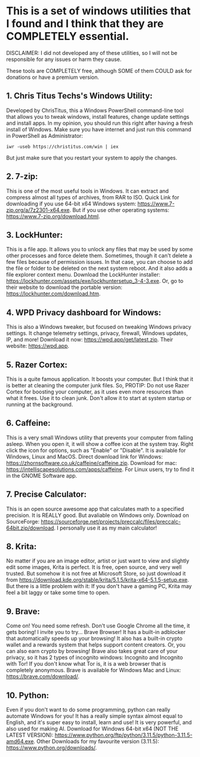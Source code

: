 # This is a set of windows utilities that I found and I think that they are COMPLETELY essential. 

DISCLAIMER: I did not developed any of these utilities, so I will not be responsible for any issues or harm they cause.

These tools are COMPLETELY free, although SOME of them COULD ask for donations or have a  premium version.

## 1. Chris Titus Techs's Windows Utility: 

Developed by ChrisTitus, this a Windows PowerShell command-line tool that allows you to tweak windows, install features, change update settings and install apps. In my opinion, you should run this right after having a fresh install of Windows. Make sure you have internet and just run this command in PowerShell as Administrator: 

```
iwr -useb https://christitus.com/win | iex
```

But just make sure that you restart your system to apply the changes.

## 2. 7-zip:

This is one of the most useful tools in Windows. It can extract and compress almost all types of archives, from RAR to ISO. Quick Link for downloading if you use 64-bit x64 Windows system: https://www.7-zip.org/a/7z2301-x64.exe. But if you use other operating systems: https://www.7-zip.org/download.html.

## 3. LockHunter:

This is a file app. It allows you to unlock any files that may be used by some other processes and force delete them. Sometimes, though it can't delete a few files because of permission issues. In that case, you can choose to add the file or folder to be deleted on the next system reboot. And it also adds a file explorer context menu. Download the LockHunter installer: https://lockhunter.com/assets/exe/lockhuntersetup_3-4-3.exe. Or, go to their website to download the portable version: https://lockhunter.com/download.htm.

## 4. WPD Privacy dashboard for Windows: 

This is also a Windows tweaker, but focused on tweaking Windows privacy settings. It change telemetry settings, privacy, firewall, Windows updates, IP, and more! Download it now: https://wpd.app/get/latest.zip. Their website: https://wpd.app.

## 5. Razer Cortex:

This is a quite famous application. It boosts your computer. But I think that it is better at cleaning the computer junk files. So, PROTIP: Do not use Razer Cortex for boosting your computer, as it uses even more resources than what it frees. Use it to clean junk. Don't allow it to start at system startup or running at the background.

## 6. Caffeine:

This is a very small Windows utility that prevents your computer from falling asleep. When you open it, it will show a coffee icon at the system tray. Right click the icon for options, such as "Enable" or "Disable". It is available for Windows, Linux and MacOS. Direct download link for Windows: https://zhornsoftware.co.uk/caffeine/caffeine.zip. Download for mac: https://intelliscapesolutions.com/apps/caffeine. For Linux users, try to find it in the GNOME Software app.

## 7. Precise Calculator:

This is an open source awesome app that calculates math to a specified precision. It is REALLY good. But avaliable on Windows only. Download on SourceForge: https://sourceforge.net/projects/preccalc/files/preccalc-64bit.zip/download. I personally use it as my main calculator!

## 8. Krita:

No matter if you are an image editor, artist or just want to view and slightly edit some images, Krita is perfect. It is free, open source, and very well trusted. But somehow it is not free at Microsoft Store, so just download it from https://download.kde.org/stable/krita/5.1.5/krita-x64-5.1.5-setup.exe. But there is a little problem with it: If you don't have a gaming PC, Krita may feel a bit laggy or take some time to open.

## 9. Brave:

Come on! You need some refresh. Don't use Google Chrome all the time, it gets boring! I invite you to try... Brave Browser! It has a built-in adblocker that automatically speeds up your browsing! It also has a built-in crypto wallet and a rewards system that helps support content creators. Or, you can also earn crypto by browsing! Brave also takes great care of your privacy, so it has 2 types of incognito windows: Incognito and Incognito with Tor! If you don't know what Tor is, it is a web browser that is completely anonymous. Brave is available for Windows Mac and Linux: https://brave.com/download/.

## 10. Python:

Even if you don't want to do some programming, python can really automate Windows for you! It has a really simple syntax almost equal to English, and it's super easy to install, learn and use! It is very powerful, and also used for making AI. Download for Windows 64-bit x64 (NOT THE LATEST VERSION): https://www.python.org/ftp/python/3.11.5/python-3.11.5-amd64.exe. Other Downloads for my favourite version (3.11.5): https://www.python.org/downloads/.
